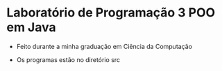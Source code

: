 # Laboratório de Programação 3 POO em Java
* Feito durante a minha graduação em Ciência da Computação

* Os programas estão no diretório src
